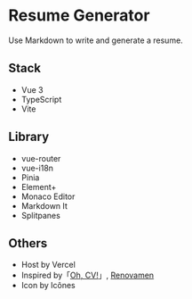 # Resume Generator

Use Markdown to write and generate a resume.

## Stack

- Vue 3
- TypeScript
- Vite

## Library

- vue-router
- vue-i18n
- Pinia
- Element+
- Monaco Editor
- Markdown It
- Splitpanes

## Others

- Host by Vercel
- Inspired by「[Oh, CV!](https://ohcv.zxh.io)」, [Renovamen](https://github.com/Renovamen)
- Icon by Icônes
